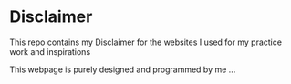 # Disclaimer
This repo contains my Disclaimer for the websites I used for my practice work and inspirations 

This webpage is purely designed and programmed by me ...
